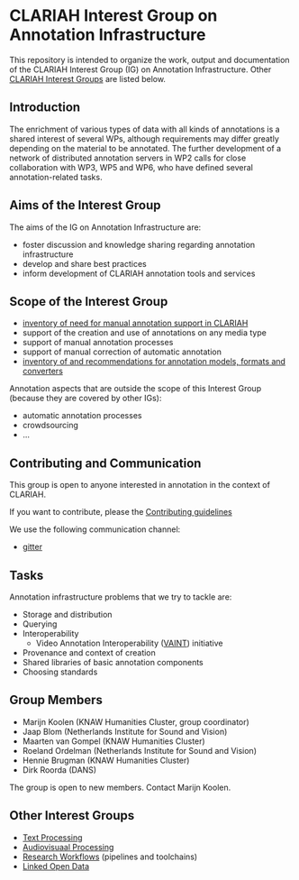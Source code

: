 # CLARIAH Interest Group on Annotation Infrastructure

This repository is intended to organize the work, output and documentation of the CLARIAH Interest Group (IG) on Annotation Infrastructure. Other [CLARIAH Interest Groups](#other-interets-groups) are listed below. 

## Introduction

The enrichment of various types of data with all kinds of annotations is a shared
interest of several WPs, although requirements may differ greatly depending on the
material to be annotated. The further development of a network of distributed
annotation servers in WP2 calls for close collaboration with WP3, WP5 and WP6,
who have defined several annotation-related tasks.

## Aims of the Interest Group

The aims of the IG on Annotation Infrastructure are:

- foster discussion and knowledge sharing regarding annotation infrastructure
- develop and share best practices
- inform development of CLARIAH annotation tools and services

## Scope of the Interest Group

- [inventory of need for manual annotation support in CLARIAH](./docs/annotation-needs.md)
- support of the creation and use of annotations on any media type
- support of manual annotation processes
- support of manual correction of automatic annotation
- [inventory of and recommendations for annotation models, formats and converters](./docs/inventory.md)

Annotation aspects that are outside the scope of this Interest Group (because they are covered by other IGs):

- automatic annotation processes
- crowdsourcing
- ...


## Contributing and Communication

This group is open to anyone interested in annotation in the context of CLARIAH.

If you want to contribute, please the [Contributing guidelines](./CONTRIBUTING.md)

We use the following communication channel:

- [gitter](https://gitter.im/CLARIAH/chat)

## Tasks

Annotation infrastructure problems that we try to tackle are:

- Storage and distribution
- Querying
- Interoperability
    - Video Annotation Interoperability ([VAINT](https://github.com/CLARIAH/video-annotation-interoperability)) initiative
- Provenance and context of creation
- Shared libraries of basic annotation components
- Choosing standards

## Group Members

- Marijn Koolen (KNAW Humanities Cluster, group coordinator)
- Jaap Blom (Netherlands Institute for Sound and Vision)
- Maarten van Gompel (KNAW Humanities Cluster)
- Roeland Ordelman (Netherlands Institute for Sound and Vision)
- Hennie Brugman (KNAW Humanities Cluster)
- Dirk Roorda (DANS)

The group is open to new members. Contact Marijn Koolen.


## Other Interest Groups

- [Text Processing](https://github.com/CLARIAH/IG-Text)
- [Audiovisuaal Processing](https://github.com/CLARIAH/IG-AVProcessing)
- [Research Workflows](https://github.com/CLARIAH/IG-Workflows) (pipelines and toolchains)
- [Linked Open Data](https://github.com/CLARIAH/IG-LOD)
